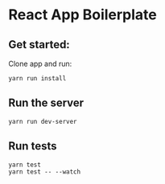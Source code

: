 # React App Boilerplate

## Get started:

Clone app and run:

```
yarn run install
```

## Run the server

```
yarn run dev-server
```

## Run tests

```
yarn test 
yarn test -- --watch
```
